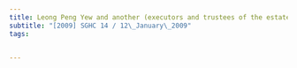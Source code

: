 ```yaml
---
title: Leong Peng Yew and another (executors and trustees of the estate of Leong Swee Lim, 
subtitle: "[2009] SGHC 14 / 12\_January\_2009"
tags:


---
```


